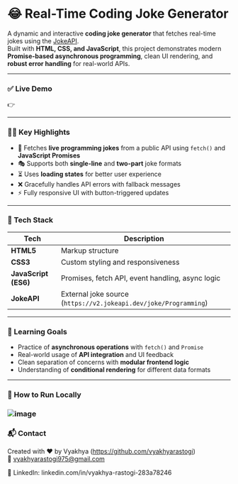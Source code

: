 # 😂 Real-Time Coding Joke Generator

A dynamic and interactive **coding joke generator** that fetches real-time jokes using the [JokeAPI](https://jokeapi.dev).  
Built with **HTML, CSS, and JavaScript**, this project demonstrates modern **Promise-based asynchronous programming**, clean UI rendering, and **robust error handling** for real-world APIs.

---

### ✅ Live Demo

👉 

---

### 🧑‍💻 Key Highlights

- 📡 Fetches **live programming jokes** from a public API using `fetch()` and **JavaScript Promises**
- 🎭 Supports both **single-line** and **two-part** joke formats
- ⏳ Uses **loading states** for better user experience
- ❌ Gracefully handles API errors with fallback messages
- ⚡ Fully responsive UI with button-triggered updates

---

### 🚀 Tech Stack

| Tech | Description |
|------|-------------|
| **HTML5** | Markup structure |
| **CSS3** | Custom styling and responsiveness |
| **JavaScript (ES6)** | Promises, fetch API, event handling, async logic |
| **JokeAPI** | External joke source (`https://v2.jokeapi.dev/joke/Programming`) |

---

### 🧠 Learning Goals

- Practice of **asynchronous operations** with `fetch()` and `Promise`
- Real-world usage of **API integration** and UI feedback
- Clean separation of concerns with **modular frontend logic**
- Understanding of **conditional rendering** for different data formats

---

### 📌 How to Run Locally
### ![image](https://github.com/user-attachments/assets/921c829d-2bfc-470f-9d5a-9587e28e7f11)

### 📬 Contact

Created with ❤️ by Vyakhya (https://github.com/vyakhyarastogi)  
📧 vyakhyarastogi975@gmail.com

🔗 LinkedIn: linkedin.com/in/vyakhya-rastogi-283a78246





